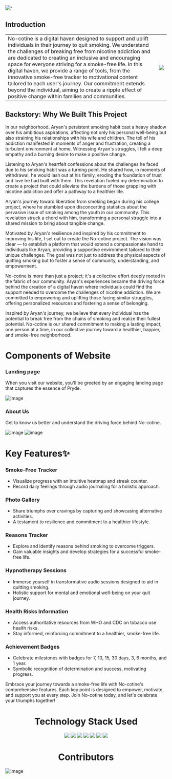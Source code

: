 ![](https://res.cloudinary.com/dzy4r0fgy/image/upload/v1687060190/PRYDE_sqcuzi.png)"

## Introduction
<table style="border: none;">
  <tr>
    <td>No-cotine is a digital haven designed to support and uplift individuals in their journey to quit smoking. We understand the challenges of breaking free from nicotine addiction and are dedicated to creating an inclusive and encouraging space for everyone striving for a smoke-free life. In this digital haven, we provide a range of tools, from the innovative smoke-free tracker to motivational content tailored to each user's journey. Our commitment extends beyond the individual, aiming to create a ripple effect of positive change within families and communities. </td>
    <td><img src="https://media4.giphy.com/media/fYNy092DoKNpshv70U/giphy.gif?cid=ecf05e47lz7igg6cy6tfa9s1w1gq5j11vqulnd8umgl51nrl&ep=v1_gifs_search&rid=giphy.gif&ct=g"/></td>
  </tr>
</table>

## Backstory: Why We Built This Project

In our neighborhood, Aryan's persistent smoking habit cast a heavy shadow over his ambitious aspirations, affecting not only his personal well-being but also straining his relationships with his wife and children. The toll of his addiction manifested in moments of anger and frustration, creating a turbulent environment at home. Witnessing Aryan's struggles, I felt a deep empathy and a burning desire to make a positive change.

Listening to Aryan's heartfelt confessions about the challenges he faced due to his smoking habit was a turning point. He shared how, in moments of withdrawal, he would lash out at his family, eroding the foundation of trust and love he had built with them. This revelation fueled my determination to create a project that could alleviate the burdens of those grappling with nicotine addiction and offer a pathway to a healthier life.

Aryan's journey toward liberation from smoking began during his college project, where he stumbled upon disconcerting statistics about the pervasive issue of smoking among the youth in our community. This revelation struck a chord with him, transforming a personal struggle into a shared mission to bring about tangible change.

Motivated by Aryan's resilience and inspired by his commitment to improving his life, I set out to create the No-cotine project. The vision was clear — to establish a platform that would extend a compassionate hand to individuals like Aryan, providing a supportive environment tailored to their unique challenges. The goal was not just to address the physical aspects of quitting smoking but to foster a sense of community, understanding, and empowerment.

No-cotine is more than just a project; it's a collective effort deeply rooted in the fabric of our community. Aryan's experiences became the driving force behind the creation of a digital haven where individuals could find the support needed to overcome the challenges of nicotine addiction. We are committed to empowering and uplifting those facing similar struggles, offering personalized resources and fostering a sense of belonging.

Inspired by Aryan's journey, we believe that every individual has the potential to break free from the chains of smoking and realize their fullest potential. No-cotine is our shared commitment to making a lasting impact, one person at a time, in our collective journey toward a healthier, happier, and smoke-free neighborhood.

# Components of Website

### Landing page
 <p>When you visit our website, you'll be greeted by an engaging landing page that captures the essence of Pryde.</p>
 
  ![image](https://github.com/i-am-SnehaChauhan/no-cotine/assets/94298791/cc770a34-421c-4b46-b1b2-ef0acd5556fb)


### About Us
<p>Get to know us better and understand the driving force behind No-cotine.</p>
 
![image](https://github.com/i-am-SnehaChauhan/no-cotine/assets/94298791/0e83bc47-3aa3-41b3-a8ec-6f659b2c7f9b)
![image](https://github.com/i-am-SnehaChauhan/no-cotine/assets/94298791/96407a60-cfc1-462f-a41b-3458c4bb2525)



# Key Features✨

### Smoke-Free Tracker
  * Visualize progress with an intuitive heatmap and streak counter.
  * Record daily feelings through audio journaling for a holistic approach.

### Photo Gallery
  * Share triumphs over cravings by capturing and showcasing alternative activities.
  * A testament to resilience and commitment to a healthier lifestyle.

### Reasons Tracker
  * Explore and identify reasons behind smoking to overcome triggers.
  * Gain valuable insights and develop strategies for a successful smoke-free life.

### Hypnotherapy Sessions
  - Immerse yourself in transformative audio sessions designed to aid in quitting smoking.
  - Holistic support for mental and emotional well-being on your quit journey.

### Health Risks Information
  * Access authoritative resources from WHO and CDC on tobacco use health risks.
  * Stay informed, reinforcing commitment to a healthier, smoke-free life.

### Achievement Badges
  - Celebrate milestones with badges for 7, 10, 15, 30 days, 3, 6 months, and 1 year.
  - Symbolic recognition of determination and success, motivating progress.

Embrace your journey towards a smoke-free life with No-cotine's comprehensive features. Each key point is designed to empower, motivate, and support you at every step. Join No-cotine today, and let's celebrate your triumphs together!

<h1 align='center'> Technology Stack Used</h1>
<div align="center">
 <img src="https://img.shields.io/badge/HTML5-E34F26.svg?style=for-the-badge&logo=HTML5&logoColor=white">
 <img src="https://img.shields.io/badge/CSS3-1572B6.svg?style=for-the-badge&logo=CSS3&logoColor=white">
 <img src="https://img.shields.io/badge/Bootstrap-7952B3.svg?style=for-the-badge&logo=Bootstrap&logoColor=white">
 <img src="https://img.shields.io/badge/JavaScript-F7DF1E.svg?style=for-the-badge&logo=JavaScript&logoColor=white">
 <img src="https://img.shields.io/badge/-ReactJs-61DAFB?logo=react&logoColor=white&style=for-the-badge">
 <img src="https://img.shields.io/badge/Material--UI-0081CB?style=for-the-badge&logo=material-ui&logoColor=white">
 <img src="https://img.shields.io/badge/Python-14354C?style=for-the-badge&logo=python&logoColor=white">
</div>

<h1 align='center'>Contributors</h1>

![image](https://github.com/i-am-SnehaChauhan/no-cotine/assets/94298791/d82cd997-70a4-4367-85f5-b516fd76ed76)

